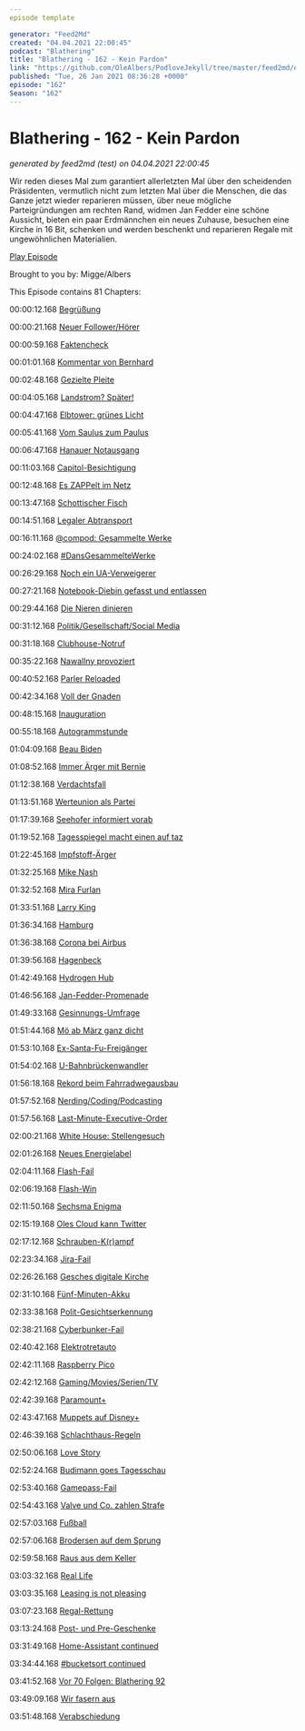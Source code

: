```yaml
---
episode template

generator: "Feed2Md"
created: "04.04.2021 22:00:45"
podcast: "Blathering"
title: "Blathering - 162 - Kein Pardon"
link: "https://github.com/OleAlbers/PodloveJekyll/tree/master/feed2md/example/export/seasons/6/2021/1/Blathering - 162 - Kein Pardon.md"
published: "Tue, 26 Jan 2021 08:36:28 +0000"
episode: "162"
Season: "162"
---
```


# Blathering - 162 - Kein Pardon
_generated by feed2md (test) on 04.04.2021 22:00:45_

Wir reden dieses Mal zum garantiert allerletzten Mal über den scheidenden Präsidenten, vermutlich nicht zum letzten Mal über die Menschen, die das Ganze jetzt wieder reparieren müssen, über neue mögliche Parteigründungen am rechten Rand, widmen Jan Fedder eine schöne Aussicht, bieten ein paar Erdmännchen ein neues Zuhause, besuchen eine Kirche in 16 Bit, schenken und werden beschenkt und reparieren Regale mit ungewöhnlichen Materialien.

[Play Episode](https://www.blathering.de/podlove/file/1449/s/feed/c/mp3/blathering_162.mp3)

Brought to you by: Migge/Albers

This Episode contains 81 Chapters:


00:00:12.168 [Begrüßung]()

00:00:21.168 [Neuer Follower/Hörer](https://twitter.com/HansRoutin)

00:00:59.168 [Faktencheck]()

00:01:01.168 [Kommentar von Bernhard](https://www.blathering.de/2021/01/blathering-161-praesidiale-mietnomaden/#comment-54)

00:02:48.168 [Gezielte Pleite](https://www.spiegel.de/politik/ausland/usa-nra-erleidet-rueckschlag-im-streit-mit-new-yorker-justiz-a-e448a594-05ab-44e6-9ed2-943673024d9e)

00:04:05.168 [Landstrom? Später!](https://hamburg1.de/news/11145)

00:04:47.168 [Elbtower: grünes Licht](https://www.ndr.de/fernsehen/sendungen/hamburg_journal_1800/Bebauungsplan-fuer-den-Elbtower-Gruenes-Licht,hamj104850.html)

00:05:41.168 [Vom Saulus zum Paulus](https://www.rnd.de/panorama/umstrittenes-tierversuchslabor-bei-hamburg-wird-zum-zentrum-fur-vernachlassigte-hunde-54ZMRZIHXUJ2HVTT4UUJT5WVFQ.html)

00:06:47.168 [Hanauer Notausgang](https://www.migazin.de/2021/01/20/hanau-shisha-bar-notausgang-polizei/)

00:11:03.168 [Capitol-Besichtigung](https://twitter.com/ardenthistorian/status/1351289918065172481)

00:12:48.168 [Es ZAPPelt im Netz](https://taz.de/Sparprogramm-beim-NDR/!5741805/)

00:13:47.168 [Schottischer Fisch](https://translate.google.com/translate?sl=auto&tl=de&u=https://nyheder.tv2.dk/samfund/2021-01-14-skotske-fiskere-sejler-fisk-til-danmark-efter-brexit)

00:14:51.168 [Legaler Abtransport](https://www.snopes.com/fact-check/trump-white-house-looting/)

00:16:11.168 [@compod: Gesammelte Werke](https://twitter.com/search?q=(from%3Acompod)%20(%40blathering_pod)%20until%3A2021-01-26%20since%3A2021-01-19&src=typed_query&f=live)

00:24:02.168 [#DansGesammelteWerke](https://twitter.com/search?q=(from%3Aevildanwallace)%20(%40blathering_pod)%20until%3A2021-01-26%20since%3A2021-01-19&src=typed_query&f=live)

00:26:29.168 [Noch ein UA-Verweigerer](https://www.rnd.de/politik/hinterbliebene-vom-breitscheidplatz-kritisieren-ex-nrw-innenminister-jager-V57XJBJSSNHPRMZCH4CARTPIGQ.html)

00:27:21.168 [Notebook-Diebin gefasst und entlassen](https://twitter.com/TalbertSwan/status/1352696683541495808)

00:29:44.168 [Die Nieren dinieren](https://de.wikipedia.org/wiki/Nierenszintigrafie_mit_MAG3)

00:31:12.168 [Politik/Gesellschaft/Social Media]()

00:31:18.168 [Clubhouse-Notruf](https://twitter.com/Scaramouche1989/status/1351878636106883072)

00:35:22.168 [Nawallny provoziert](https://www.derstandard.at/story/2000123483525/kreml-reagiert-zunehmend-nervoes-auf-nawalny-video)

00:40:52.168 [Parler Reloaded](https://www.zdnet.de/88391333/parler-mit-russenhilfe-wieder-da/)

00:42:34.168 [Voll der Gnaden](https://www.spiegel.de/politik/ausland/donald-trump-143-begnadigungen-in-letzter-minute-a-c510082c-4749-4e7b-a141-cc056addaccf)

00:48:15.168 [Inauguration](https://www.rnd.de/politik/usa-joe-bidens-vereidigung-mit-mitgefuhl-ins-machtigste-amt-der-welt-LJLNTBTI7JEG5L234KBB2ECU4I.html)

00:55:18.168 [Autogrammstunde](https://twitter.com/ardenthistorian/status/1352041050253242368)

01:04:09.168 [Beau Biden](https://www.youtube.com/watch?v=CEtbBSwR7SE)

01:08:52.168 [Immer Ärger mit Bernie](https://twitter.com/GoldenerAluhut/status/1353621874043977728)

01:12:38.168 [Verdachtsfall](https://taz.de/Einstufung-durch-Verfassungsschutz/!5745509/)

01:13:51.168 [Werteunion als Partei](https://twitter.com/LarsWienand/status/1352006233646112772)

01:17:39.168 [Seehofer informiert vorab](https://epaper.tagesspiegel.de/article/bfb1e8a00f6aca0f2a9a27fec4528da0)

01:19:52.168 [Tagesspiegel macht einen auf taz](https://twitter.com/Krstorevic/status/1353066229892739072)

01:22:45.168 [Impfstoff-Ärger](https://kurier.at/politik/ausland/hoehere-sterblichkeit-bei-b117-experten-verwundert-ueber-johnsons-aussage/401165643)

01:32:25.168 [Mike Nash](https://gotgame.com/2021/01/21/horizon-zero-dawn-lead-principle-designer-and-concept-artist-mike-nash-has-passed-away/)

01:32:52.168 [Mira Furlan](https://de.wikipedia.org/wiki/Mira_Furlan)

01:33:51.168 [Larry King](https://de.wikipedia.org/wiki/Larry_King)

01:36:34.168 [Hamburg]()

01:36:38.168 [Corona bei Airbus](https://www.rnd.de/wirtschaft/corona-ausbruch-bei-airbus-rund-500-mitarbeiter-mussen-in-quarantane-XQNRCLJGSPPTUHG26XUXJ63YJQ.html)

01:39:56.168 [Hagenbeck](https://twitter.com/arbeitsunrecht/status/1351911072752676864)

01:42:49.168 [Hydrogen Hub](https://www.hamburg.de/pressearchiv-fhh/14847126/2021-01-21-bukea-wasserstoffprojekt-am-standort-moorburg/)

01:46:56.168 [Jan-Fedder-Promenade](https://hamburg1.de/news/11153)

01:49:33.168 [Gesinnungs-Umfrage](https://taz.de/Instrumentalisierung-von-Jugendarbeit/!5743043/)

01:51:44.168 [Mö ab März ganz dicht](https://hamburg1.de/news/11126)

01:53:10.168 [Ex-Santa-Fu-Freigänger](https://hamburg1.de/news/11130)

01:54:02.168 [U-Bahnbrückenwandler](https://hamburg1.de/news/11147)

01:56:18.168 [Rekord beim Fahrradwegausbau](https://hamburg1.de/news/11157)

01:57:52.168 [Nerding/Coding/Podcasting]()

01:57:56.168 [Last-Minute-Executive-Order](https://www.zdnet.de/88391350/trump-us-cloud-provider-muessen-daten-ueber-auslaender-speichern/)

02:00:21.168 [White House: Stellengesuch](https://www.golem.de/news/joe-biden-stellenanzeige-im-quellcode-von-whitehouse-gov-versteckt-2101-153596.html)

02:01:26.168 [Neues Energielabel](https://www.golem.de/news/eu-neues-energielabel-fuer-fernseher-und-monitore-kommt-2101-153488.html)

02:04:11.168 [Flash-Fail](https://twitter.com/stammtischphilo/status/1352531592095395840)

02:06:19.168 [Flash-Win](https://twitter.com/tmigge/status/1352692931589763077)

02:11:50.168 [Sechsma Enigma](https://www.golem.de/news/chiffriermaschine-taucher-bergen-sechs-enigmas-aus-dem-zweiten-weltkrieg-2101-153624.html)

02:15:19.168 [Oles Cloud kann Twitter](https://twitter.com/stammtischphilo/status/1353425802642259968)

02:17:12.168 [Schrauben-K(r)ampf](https://twitter.com/tmigge/status/1351928281038282752)

02:23:34.168 [Jira-Fail](https://twitter.com/stammtischphilo/status/1353624598311481345)

02:26:26.168 [Gesches digitale Kirche](https://www.meine-url-ist-laenger-als-deine.de/jsfp300/)

02:31:10.168 [Fünf-Minuten-Akku](https://www.theguardian.com/environment/2021/jan/19/electric-car-batteries-race-ahead-with-five-minute-charging-times?utm)

02:33:38.168 [Polit-Gesichtserkennung](https://www.golem.de/news/gesichtserkennung-wenn-das-gesicht-die-politische-einstellung-verraet-2101-153512.html)

02:38:21.168 [Cyberbunker-Fail](https://www.golem.de/news/cyberbunker-prozess-mitarbeiter-speicherten-server-passwoerter-in-excel-tabelle-2101-153518.html)

02:40:42.168 [Elektrotretauto](https://www.golem.de/news/citkar-deutsche-telekom-testet-elektrotretauto-2101-153526.html)

02:42:11.168 [Raspberry Pico](https://www.golem.de/news/raspberry-pi-pico-der-erste-raspberry-pi-mikrocontroller-ist-da-2101-153576.html)

02:42:12.168 [Gaming/Movies/Serien/TV]()

02:42:39.168 [Paramount+](https://www.golem.de/news/streaming-paramount-startet-im-maerz-2101-153528.html)

02:43:47.168 [Muppets auf Disney+](https://d23.com/disney-gets-celebrational-with-original-muppet-show-plus-more-in-news-briefs/)

02:46:39.168 [Schlachthaus-Regeln](https://twitter.com/stammtischphilo/status/1352333930633039876)

02:50:06.168 [Love Story](https://twitter.com/stammtischphilo/status/1353324210421178368)

02:52:24.168 [Budimann goes Tagesschau](https://www.deutscherentwicklerpreis.de/)

02:53:40.168 [Gamepass-Fail](https://www.golem.de/news/spielebranche-microsoft-nimmt-preiserhoehung-fuer-xbox-live-gold-zurueck-2101-153633.html)

02:54:43.168 [Valve und Co. zahlen Strafe](https://www.golem.de/news/geoblocking-eu-verhaengt-millionenstrafe-gegen-valve-und-andere-publisher-2101-153556.html)

02:57:03.168 [Fußball]()

02:57:06.168 [Brodersen auf dem Sprung](https://www.mopo.de/sport/fc-st-pauli/berater-sucht-neuen-klub-das-projekt-brodersen-ist-bei-st--pauli-gescheitert-37961684)

02:59:58.168 [Raus aus dem Keller](https://www.fcstpauli.com/matches/2020-2021-17-fc-st-pauli-vs-ssv-jahn-regensburg/)

03:03:32.168 [Real Life]()

03:03:35.168 [Leasing is not pleasing](https://twitter.com/stammtischphilo/status/1353673622439800832)

03:07:23.168 [Regal-Rettung](https://twitter.com/tmigge/status/1352577537378033667)

03:13:24.168 [Post- und Pre-Geschenke](https://twitter.com/stammtischphilo/status/1353349663055900672)

03:31:49.168 [Home-Assistant continued](https://twitter.com/Guacam_Olee/status/1351632050751741952)

03:34:44.168 [#bucketsort continued](https://twitter.com/tmigge/status/1352970191924289541)

03:41:52.168 [Vor 70 Folgen: Blathering 92](https://www.blathering.de/2019/09/blathering-092-die-nummer-eins-der-stadt-sind-wir/)

03:49:09.168 [Wir fasern aus]()

03:51:48.168 [Verabschiedung]()


